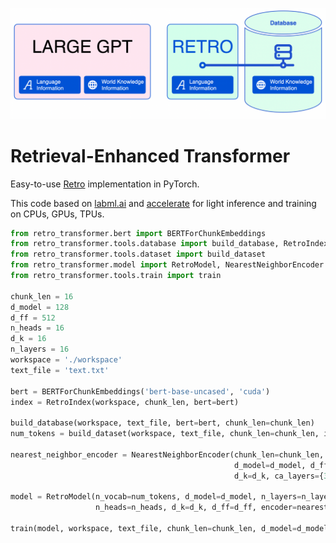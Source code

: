 ![RETRO](data/RETRO.png)
# Retrieval-Enhanced Transformer

Easy-to-use [Retro](https://arxiv.org/abs/2112.04426) implementation in PyTorch.

This code based on [labml.ai](https://nn.labml.ai/transformers/retro/index.html) and [accelerate](https://github.com/huggingface/accelerate) for light inference and training on CPUs, GPUs, TPUs.

```python
from retro_transformer.bert import BERTForChunkEmbeddings
from retro_transformer.tools.database import build_database, RetroIndex
from retro_transformer.tools.dataset import build_dataset
from retro_transformer.model import RetroModel, NearestNeighborEncoder
from retro_transformer.tools.train import train

chunk_len = 16
d_model = 128
d_ff = 512
n_heads = 16
d_k = 16
n_layers = 16
workspace = './workspace'
text_file = 'text.txt'

bert = BERTForChunkEmbeddings('bert-base-uncased', 'cuda')
index = RetroIndex(workspace, chunk_len, bert=bert)

build_database(workspace, text_file, bert=bert, chunk_len=chunk_len)
num_tokens = build_dataset(workspace, text_file, chunk_len=chunk_len, index=index)

nearest_neighbor_encoder = NearestNeighborEncoder(chunk_len=chunk_len, n_layers=n_layers,
                                                  d_model=d_model, d_ff=d_ff, n_heads=n_heads,
                                                  d_k=d_k, ca_layers={3})

model = RetroModel(n_vocab=num_tokens, d_model=d_model, n_layers=n_layers, chunk_len=chunk_len,
                   n_heads=n_heads, d_k=d_k, d_ff=d_ff, encoder=nearest_neighbor_encoder, ca_layers={3, 5})

train(model, workspace, text_file, chunk_len=chunk_len, d_model=d_model)
```
